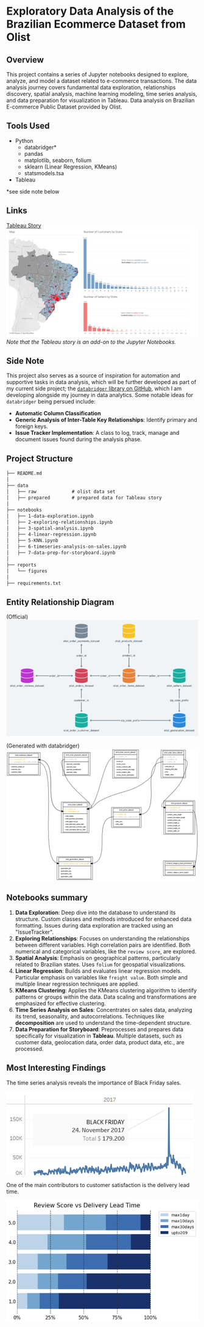 Exploratory Data Analysis of the Brazilian Ecommerce Dataset from Olist
==============================

Overview
---

This project contains a series of Jupyter notebooks designed to explore, analyze, and model a dataset related to 
e-commerce transactions. The data analysis journey covers fundamental data exploration, relationships discovery, 
spatial analysis, machine learning modeling, time series analysis, and data preparation for visualization in Tableau.
Data analysis on Brazilian E-commerce Public Dataset provided by Olist.

Tools Used
---
- Python
  - databridger* 
  - pandas
  - matplotlib, seaborn, folium
  - sklearn (Linear Regression, KMeans)
  - statsmodels.tsa
- Tableau

*see side note below

Links
---
[Tableau Story](https://public.tableau.com/app/profile/vyndell.michael/viz/cf_Brazilian_Ecommerce_Data_Analysis/Story1)
![Tableau Thumbnail](reports/tableau_thumbnail.png)
_Note that the Tableau story is an add-on to the Jupyter Notebooks._

Side Note
---

This project also serves as a source of inspiration for automation and supportive tasks in data analysis, which will be 
further developed as part of my current side project; the [`databridger` library on GitHub](https://github.com/vmichael89/databridger), 
which I am developing alongside my journey in data analytics. Some notable ideas for `databridger` being persued include:
- **Automatic Column Classification**
- **Generic Analysis of Inter-Table Key Relationships**: Identify primary and foreign keys.
- **Issue Tracker Implementation**: A class to log, track, manage and document issues found during the analysis phase.

Project Structure
------------

    ├── README.md
    │
    ├── data
    │   ├── raw             # olist data set
    │   ├── prepared        # prepared data for Tableau story
    │
    ├── notebooks
    │   ├── 1-data-exploration.ipynb
    │   ├── 2-exploring-relationships.ipynb
    │   ├── 3-spatial-analysis.ipynb
    │   ├── 4-linear-regression.ipynb
    │   ├── 5-KNN.ipynb
    │   ├── 6-timeseries-analysis-on-sales.ipynb
    │   ├── 7-data-prep-for-storyboard.ipynb
    │
    ├── reports 
    │   └── figures
    │
    ├── requirements.txt   

Entity Relationship Diagram
---
(Official)
![Official ERD](reports/official_ERD.png)

(Generated with databridger)
![Generated ERD](reports/1-ERD.png)

Notebooks summary
---

1. **Data Exploration**:
Deep dive into the database to understand its structure.
Custom classes and methods introduced for enhanced data formatting.
Issues during data exploration are tracked using an "IssueTracker".
2. **Exploring Relationships**:
Focuses on understanding the relationships between different variables.
High correlation pairs are identified.
Both numerical and categorical variables, like the `review score`, are explored.
3. **Spatial Analysis**:
Emphasis on geographical patterns, particularly related to Brazilian states.
Uses `folium` for geospatial visualizations.
4. **Linear Regression**:
Builds and evaluates linear regression models.
Particular emphasis on variables like `freight value`.
Both simple and multiple linear regression techniques are applied.
5. **KMeans Clustering**:
Applies the KMeans clustering algorithm to identify patterns or groups within the data.
Data scaling and transformations are emphasized for effective clustering.
6. **Time Series Analysis on Sales**:
Concentrates on sales data, analyzing its trend, seasonality, and autocorrelations.
Techniques like **decomposition** are used to understand the time-dependent structure.
7. **Data Preparation for Storyboard**:
Preprocesses and prepares data specifically for visualization in **Tableau**.
Multiple datasets, such as customer data, geolocation data, order data, product data, etc., are processed.

Most Interesting Findings
---
The time series analysis reveals the importance of Black Friday sales.

![Black Friday Sales](reports/black_friday.png)

One of the main contributors to customer satisfaction is the delivery lead time.

![Customer Satisfaction](reports/reviewscore_by_deliverytime.png)